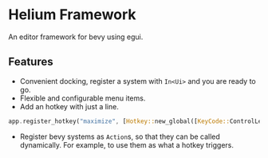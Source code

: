 # Helium Framework
An editor framework for bevy using egui.

## Features

* Convenient docking, register a system with `In<Ui>` and you are ready to go.
* Flexible and configurable menu items.
* Add an hotkey with just a line.

```rust
app.register_hotkey("maximize", [Hotkey::new_global([KeyCode::ControlLeft, KeyCode::KeyM])]);
```

* Register bevy systems as `Action`s, so that they can be called dynamically. For example, to use them as what a hotkey triggers.